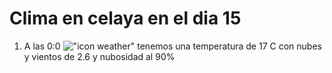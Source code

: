 # Clima en celaya en el dia 15

1. A las 0:0 !["icon weather"](http://openweathermap.org/img/w/04n.png) tenemos una temperatura de 17 C con nubes y  vientos de 2.6 y nubosidad al 90%
